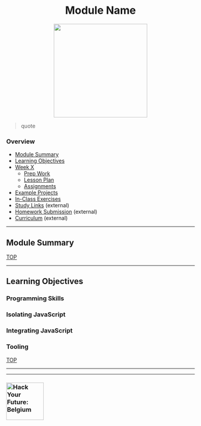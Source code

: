 <h1 id='top' align="center">Module Name</h1>

<div align="center">
  <a href="https://hackyourfuture.be" target="_blank">
    <img src="https://user-images.githubusercontent.com/18554853/63941625-4c7c3d00-ca6c-11e9-9a76-8d5e3632fe70.jpg" width="250" height="250"/>
  </a>
</div>

>  quote

### Overview

* [Module Summary](#module-summary)
* [Learning Objectives](#learning-objectives)
* [Week X](./week-X)
  * [Prep Work](./week-X#prep-work)
  * [Lesson Plan](./week-X#lesson-plan)
  * [Assignments](./week-X#assignments)
* [Example Projects](./example-projects)
* [In-Class Exercises](./javascripting)
* [Study Links](https://study.hackyourfuture.be) (external)
* [Homework Submission](https://github.com/hackyourfuturebelgium/homework-submission) (external)
* [Curriculum](https://curriculum.hackyourfuture.be/) (external)

---

## Module Summary

[TOP](#overview)

---

## Learning Objectives

### Programming Skills

### Isolating JavaScript

### Integrating JavaScript

### Tooling

[TOP](#overview)

---
---

### <a href="https://hackyourfuture.be" target="_blank"><img src="https://user-images.githubusercontent.com/18554853/63941625-4c7c3d00-ca6c-11e9-9a76-8d5e3632fe70.jpg" width="100" height="100" alt="Hack Your Future: Belgium"></a>
